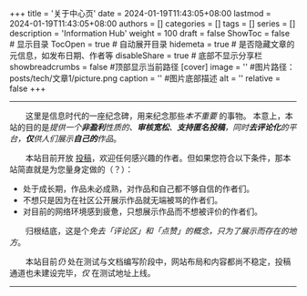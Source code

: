 +++
title = '关于中心页'
date = 2024-01-19T11:43:05+08:00
lastmod = 2024-01-19T11:43:05+08:00
authors = []
categories = []
tags = []
series = []
description = 'Information Hub'
weight = 100
draft = false
ShowToc = false  # 显示目录
TocOpen = true # 自动展开目录
hidemeta = true # 是否隐藏文章的元信息，如发布日期、作者等
disableShare = true # 底部不显示分享栏
showbreadcrumbs = false #顶部显示当前路径
[cover]
    image = '' #图片路径：posts/tech/文章1/picture.png
    caption = '' #图片底部描述
    alt = ''
    relative = false
+++

----

&emsp;&emsp;这里是信息时代的一座纪念碑，用来纪念那些*本不重要* 的事物。
本意上，本站的目的是*提供一个**非盈利**性质的、**审核宽松**、**支持匿名投稿**，同时**去评论化**的平台，**仅**供人们展示**自己的**作品*。  

&emsp;&emsp;本站目前开放 [投稿][post_suggestions]，欢迎任何感兴趣的作者。但如果您符合以下条件，那本站简直就是为您量身定做的（？）：

[post_suggestions]: ../../guide/post_suggestions

* 处于成长期，作品未必成熟，对作品和自己都不够自信的作者们。
* 不想只是因为在社区公开展示作品就无端被骂的作者们。
* 对目前的网络环境感到疲惫，只想展示作品而不想被评价的作者们。

&emsp;&emsp;归根结底，这是个*免去「评论区」和「点赞」的概念，只为了展示而存在的地方*。

&emsp;&emsp;本站目前*仍* 处在测试与文档编写阶段中，网站布局和内容都尚不稳定，投稿通道也未建设完毕，*仅* 在测试地址上线。  

----